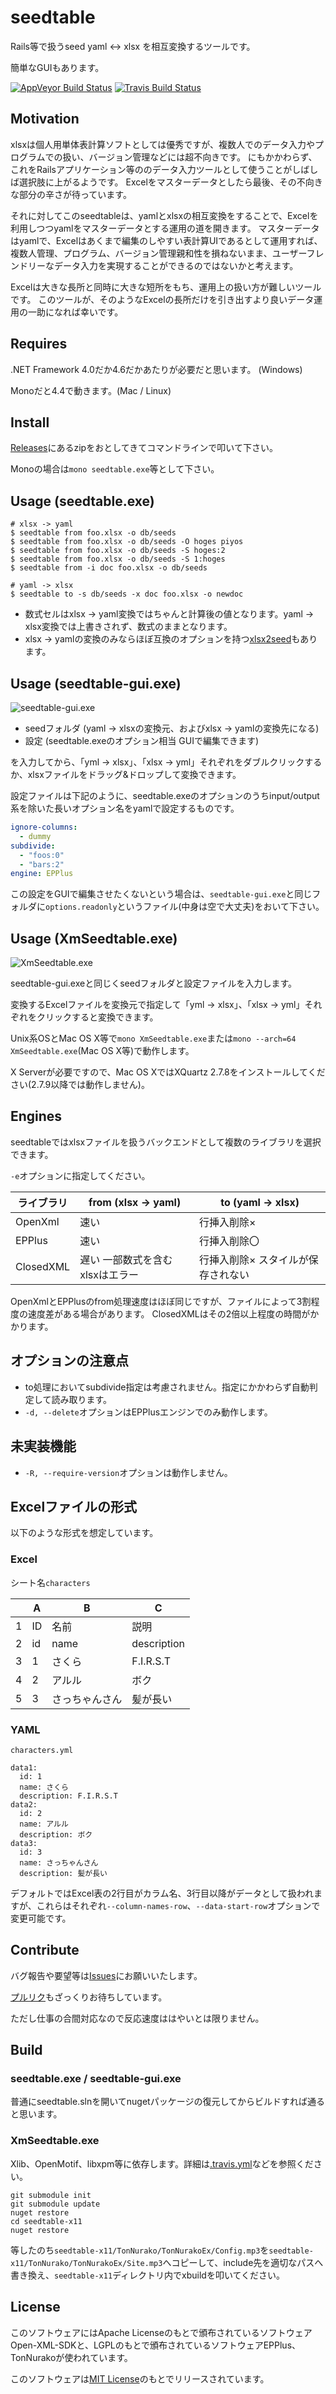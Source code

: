 # seedtable

Rails等で扱うseed yaml <-> xlsx を相互変換するツールです。

簡単なGUIもあります。

[![AppVeyor Build Status](https://ci.appveyor.com/api/projects/status/github/seed-ui/seedtable?svg=true)](https://ci.appveyor.com/project/Narazaka/seedtable)
[![Travis Build Status](https://travis-ci.org/seed-ui/seedtable.svg)](https://travis-ci.org/seed-ui/seedtable)

## Motivation

xlsxは個人用単体表計算ソフトとしては優秀ですが、複数人でのデータ入力やプログラムでの扱い、バージョン管理などには超不向きです。
にもかかわらず、これをRailsアプリケーション等ののデータ入力ツールとして使うことがしばしば選択肢に上がるようです。
Excelをマスターデータとしたら最後、その不向きな部分の辛さが待っています。

それに対してこのseedtableは、yamlとxlsxの相互変換をすることで、Excelを利用しつつyamlをマスターデータとする運用の道を開きます。
マスターデータはyamlで、Excelはあくまで編集のしやすい表計算UIであるとして運用すれば、複数人管理、プログラム、バージョン管理親和性を損ねないまま、ユーザーフレンドリーなデータ入力を実現することができるのではないかと考えます。

Excelは大きな長所と同時に大きな短所をもち、運用上の扱い方が難しいツールです。
このツールが、そのようなExcelの長所だけを引き出すより良いデータ運用の一助になれば幸いです。

## Requires

.NET Framework 4.0だか4.6だかあたりが必要だと思います。 (Windows)

Monoだと4.4で動きます。(Mac / Linux)

## Install

[Releases](https://github.com/seed-ui/seedtable/releases)にあるzipをおとしてきてコマンドラインで叩いて下さい。

Monoの場合は`mono seedtable.exe`等として下さい。

## Usage (seedtable.exe)

```
# xlsx -> yaml
$ seedtable from foo.xlsx -o db/seeds
$ seedtable from foo.xlsx -o db/seeds -O hoges piyos
$ seedtable from foo.xlsx -o db/seeds -S hoges:2
$ seedtable from foo.xlsx -o db/seeds -S 1:hoges
$ seedtable from -i doc foo.xlsx -o db/seeds

# yaml -> xlsx
$ seedtable to -s db/seeds -x doc foo.xlsx -o newdoc
```

- 数式セルはxlsx -> yaml変換ではちゃんと計算後の値となります。yaml -> xlsx変換では上書きされず、数式のままとなります。
- xlsx -> yamlの変換のみならほぼ互換のオプションを持つ[xlsx2seed](https://github.com/Narazaka/xlsx2seed.js)もあります。

## Usage (seedtable-gui.exe)

![seedtable-gui.exe](seedtable-gui.png)

- seedフォルダ (yaml -> xlsxの変換元、およびxlsx -> yamlの変換先になる)
- 設定 (seedtable.exeのオプション相当 GUIで編集できます)

を入力してから、「yml -> xlsx」、「xlsx -> yml」それぞれをダブルクリックするか、xlsxファイルをドラッグ&ドロップして変換できます。

設定ファイルは下記のように、seedtable.exeのオプションのうちinput/output系を除いた長いオプション名をyamlで設定するものです。

```yaml
ignore-columns:
  - dummy
subdivide:
  - "foos:0"
  - "bars:2"
engine: EPPlus
```

この設定をGUIで編集させたくないという場合は、`seedtable-gui.exe`と同じフォルダに`options.readonly`というファイル(中身は空で大丈夫)をおいて下さい。

## Usage (XmSeedtable.exe)

![XmSeedtable.exe](seedtable-x11/seedtable-x11.png)

seedtable-gui.exeと同じくseedフォルダと設定ファイルを入力します。

変換するExcelファイルを変換元で指定して「yml -> xlsx」、「xlsx -> yml」それぞれをクリックすると変換できます。

Unix系OSとMac OS X等で`mono XmSeedtable.exe`または`mono --arch=64 XmSeedtable.exe`(Mac OS X等)で動作します。

X Serverが必要ですので、Mac OS XではXQuartz 2.7.8をインストールしてください(2.7.9以降では動作しません)。

## Engines

seedtableではxlsxファイルを扱うバックエンドとして複数のライブラリを選択できます。

`-e`オプションに指定してください。

| ライブラリ | from (xlsx -> yaml) | to (yaml -> xlsx) |
|---|---|---|
| OpenXml | 速い | 行挿入削除× |
| EPPlus | 速い | 行挿入削除〇 |
| ClosedXML | 遅い 一部数式を含むxlsxはエラー | 行挿入削除× スタイルが保存されない |

OpenXmlとEPPlusのfrom処理速度はほぼ同じですが、ファイルによって3割程度の速度差がある場合があります。
ClosedXMLはその2倍以上程度の時間がかかります。

## オプションの注意点

- to処理においてsubdivide指定は考慮されません。指定にかかわらず自動判定して読み取ります。
- `-d, --delete`オプションはEPPlusエンジンでのみ動作します。

## 未実装機能

- `-R, --require-version`オプションは動作しません。

## Excelファイルの形式

以下のような形式を想定しています。

### Excel

シート名`characters`

|   | A  |  B   |      C      |
|---|----|------|-------------|
| 1 | ID | 名前 |    説明     |
| 2 | id | name | description |
| 3 | 1 | さくら | F.I.R.S.T |
| 4 | 2 | アルル | ボク |
| 5 | 3 | さっちゃんさん | 髪が長い |

### YAML

`characters.yml`

```
data1:
  id: 1
  name: さくら
  description: F.I.R.S.T
data2:
  id: 2
  name: アルル
  description: ボク
data3:
  id: 3
  name: さっちゃんさん
  description: 髪が長い
```

デフォルトではExcel表の2行目がカラム名、3行目以降がデータとして扱われますが、これらはそれぞれ`--column-names-row`、`--data-start-row`オプションで変更可能です。

## Contribute

バグ報告や要望等は[Issues](https://github.com/seed-ui/seedtable/issues)にお願いいたします。

[プルリク](https://github.com/seed-ui/seedtable/pulls)もざっくりお待ちしています。

ただし仕事の合間対応なので反応速度ははやいとは限りません。

## Build

### seedtable.exe / seedtable-gui.exe

普通にseedtable.slnを開いてnugetパッケージの復元してからビルドすれば通ると思います。

### XmSeedtable.exe

Xlib、OpenMotif、libxpm等に依存します。詳細は[.travis.yml](.travis.yml)などを参照ください。

```
git submodule init
git submodule update
nuget restore
cd seedtable-x11
nuget restore
```
等したのち`seedtable-x11/TonNurako/TonNurakoEx/Config.mp3`を`seedtable-x11/TonNurako/TonNurakoEx/Site.mp3`へコピーして、include先を適切なパスへ書き換え、`seedtable-x11`ディレクトリ内でxbuildを叩いてください。

## License

このソフトウェアにはApache Licenseのもとで頒布されているソフトウェアOpen-XML-SDKと、LGPLのもとで頒布されているソフトウェアEPPlus、TonNurakoが使われています。

このソフトウェアは[MIT License](https://narazaka.net/license/MIT?2017)のもとでリリースされています。
